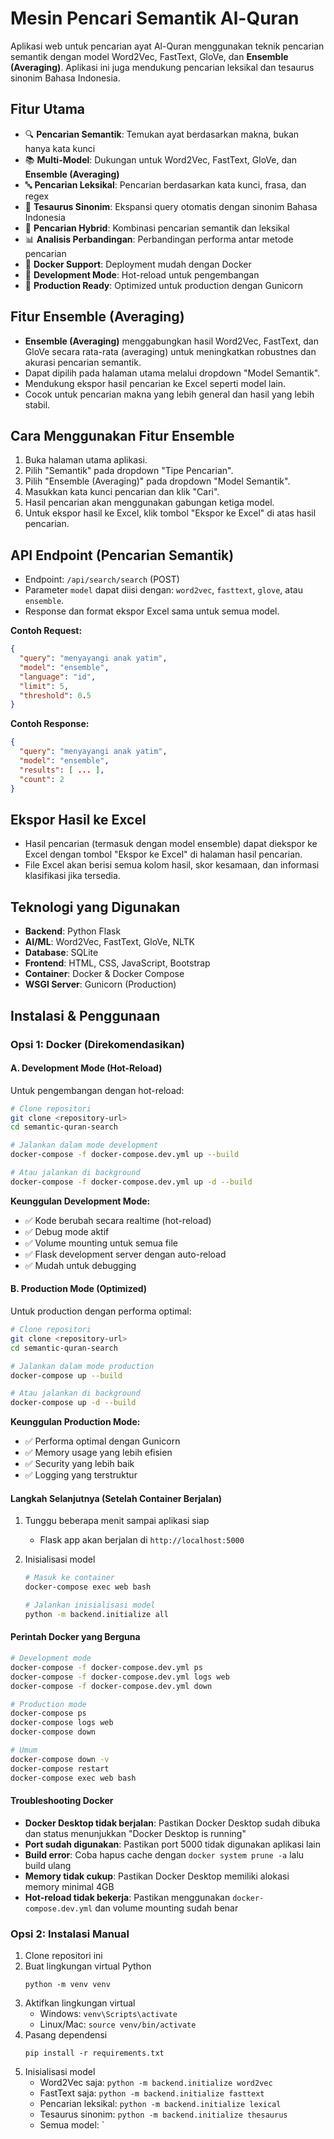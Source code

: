 # Mesin Pencari Semantik Al-Quran

Aplikasi web untuk pencarian ayat Al-Quran menggunakan teknik pencarian semantik dengan model Word2Vec, FastText, GloVe, dan <strong>Ensemble (Averaging)</strong>. Aplikasi ini juga mendukung pencarian leksikal dan tesaurus sinonim Bahasa Indonesia.

## Fitur Utama

- 🔍 **Pencarian Semantik**: Temukan ayat berdasarkan makna, bukan hanya kata kunci
- 📚 **Multi-Model**: Dukungan untuk Word2Vec, FastText, GloVe, dan <strong>Ensemble (Averaging)</strong>
- 🔤 **Pencarian Leksikal**: Pencarian berdasarkan kata kunci, frasa, dan regex
- 📖 **Tesaurus Sinonim**: Ekspansi query otomatis dengan sinonim Bahasa Indonesia
- 🎯 **Pencarian Hybrid**: Kombinasi pencarian semantik dan leksikal
- 📊 **Analisis Perbandingan**: Perbandingan performa antar metode pencarian
- 🐳 **Docker Support**: Deployment mudah dengan Docker
- 🔧 **Development Mode**: Hot-reload untuk pengembangan
- 🚀 **Production Ready**: Optimized untuk production dengan Gunicorn

## Fitur Ensemble (Averaging)

- **Ensemble (Averaging)** menggabungkan hasil Word2Vec, FastText, dan GloVe secara rata-rata (averaging) untuk meningkatkan robustnes dan akurasi pencarian semantik.
- Dapat dipilih pada halaman utama melalui dropdown "Model Semantik".
- Mendukung ekspor hasil pencarian ke Excel seperti model lain.
- Cocok untuk pencarian makna yang lebih general dan hasil yang lebih stabil.

## Cara Menggunakan Fitur Ensemble

1. Buka halaman utama aplikasi.
2. Pilih "Semantik" pada dropdown "Tipe Pencarian".
3. Pilih "Ensemble (Averaging)" pada dropdown "Model Semantik".
4. Masukkan kata kunci pencarian dan klik "Cari".
5. Hasil pencarian akan menggunakan gabungan ketiga model.
6. Untuk ekspor hasil ke Excel, klik tombol "Ekspor ke Excel" di atas hasil pencarian.

## API Endpoint (Pencarian Semantik)

- Endpoint: `/api/search/search` (POST)
- Parameter `model` dapat diisi dengan: `word2vec`, `fasttext`, `glove`, atau `ensemble`.
- Response dan format ekspor Excel sama untuk semua model.

**Contoh Request:**

```json
{
  "query": "menyayangi anak yatim",
  "model": "ensemble",
  "language": "id",
  "limit": 5,
  "threshold": 0.5
}
```

**Contoh Response:**

```json
{
  "query": "menyayangi anak yatim",
  "model": "ensemble",
  "results": [ ... ],
  "count": 2
}
```

## Ekspor Hasil ke Excel

- Hasil pencarian (termasuk dengan model ensemble) dapat diekspor ke Excel dengan tombol "Ekspor ke Excel" di halaman hasil pencarian.
- File Excel akan berisi semua kolom hasil, skor kesamaan, dan informasi klasifikasi jika tersedia.

## Teknologi yang Digunakan

- **Backend**: Python Flask
- **AI/ML**: Word2Vec, FastText, GloVe, NLTK
- **Database**: SQLite
- **Frontend**: HTML, CSS, JavaScript, Bootstrap
- **Container**: Docker & Docker Compose
- **WSGI Server**: Gunicorn (Production)

## Instalasi & Penggunaan

### Opsi 1: Docker (Direkomendasikan)

#### A. Development Mode (Hot-Reload)

Untuk pengembangan dengan hot-reload:

```bash
# Clone repositori
git clone <repository-url>
cd semantic-quran-search

# Jalankan dalam mode development
docker-compose -f docker-compose.dev.yml up --build

# Atau jalankan di background
docker-compose -f docker-compose.dev.yml up -d --build
```

**Keunggulan Development Mode:**

- ✅ Kode berubah secara realtime (hot-reload)
- ✅ Debug mode aktif
- ✅ Volume mounting untuk semua file
- ✅ Flask development server dengan auto-reload
- ✅ Mudah untuk debugging

#### B. Production Mode (Optimized)

Untuk production dengan performa optimal:

```bash
# Clone repositori
git clone <repository-url>
cd semantic-quran-search

# Jalankan dalam mode production
docker-compose up --build

# Atau jalankan di background
docker-compose up -d --build
```

**Keunggulan Production Mode:**

- ✅ Performa optimal dengan Gunicorn
- ✅ Memory usage yang lebih efisien
- ✅ Security yang lebih baik
- ✅ Logging yang terstruktur

#### Langkah Selanjutnya (Setelah Container Berjalan)

1. Tunggu beberapa menit sampai aplikasi siap

   - Flask app akan berjalan di `http://localhost:5000`

2. Inisialisasi model

   ```bash
   # Masuk ke container
   docker-compose exec web bash

   # Jalankan inisialisasi model
   python -m backend.initialize all
   ```

#### Perintah Docker yang Berguna

```bash
# Development mode
docker-compose -f docker-compose.dev.yml ps
docker-compose -f docker-compose.dev.yml logs web
docker-compose -f docker-compose.dev.yml down

# Production mode
docker-compose ps
docker-compose logs web
docker-compose down

# Umum
docker-compose down -v
docker-compose restart
docker-compose exec web bash
```

#### Troubleshooting Docker

- **Docker Desktop tidak berjalan**: Pastikan Docker Desktop sudah dibuka dan status menunjukkan "Docker Desktop is running"
- **Port sudah digunakan**: Pastikan port 5000 tidak digunakan aplikasi lain
- **Build error**: Coba hapus cache dengan `docker system prune -a` lalu build ulang
- **Memory tidak cukup**: Pastikan Docker Desktop memiliki alokasi memory minimal 4GB
- **Hot-reload tidak bekerja**: Pastikan menggunakan `docker-compose.dev.yml` dan volume mounting sudah benar

### Opsi 2: Instalasi Manual

1. Clone repositori ini
2. Buat lingkungan virtual Python
   ```
   python -m venv venv
   ```
3. Aktifkan lingkungan virtual
   - Windows: `venv\Scripts\activate`
   - Linux/Mac: `source venv/bin/activate`
4. Pasang dependensi
   ```
   pip install -r requirements.txt
   ```
5. Inisialisasi model
   - Word2Vec saja: `python -m backend.initialize word2vec`
   - FastText saja: `python -m backend.initialize fasttext`
   - Pencarian leksikal: `python -m backend.initialize lexical`
   - Tesaurus sinonim: `python -m backend.initialize thesaurus`
   - Semua model: `

